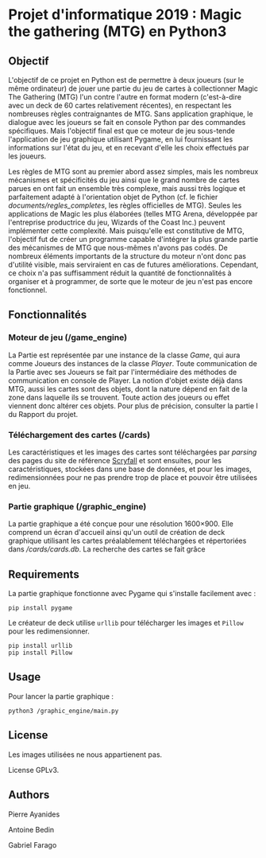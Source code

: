 # Projet d'informatique 2019 : Magic the gathering (MTG) en Python3

## Objectif

L'objectif de ce projet en Python est de permettre à deux joueurs (sur le même ordinateur) de jouer une partie du jeu de cartes à collectionner Magic The Gathering (MTG) l'un contre l'autre en format modern (c'est-à-dire avec un deck de 60 cartes relativement récentes), en respectant les nombreuses règles contraignantes de MTG. Sans application graphique, le dialogue avec les joueurs se fait en console Python par des commandes spécifiques. Mais l'objectif final est que ce moteur de jeu sous-tende l'application de jeu graphique utilisant Pygame, en lui fournissant les informations sur l'état du jeu, et en recevant d'elle les choix effectués par les joueurs.

Les règles de MTG sont au premier abord assez simples, mais les nombreux mécanismes et spécificités du jeu ainsi que le grand nombre de cartes parues en ont fait un ensemble très complexe, mais aussi très logique et parfaitement adapté à l'orientation objet de Python (cf. le fichier *documents/regles_completes*, les règles officielles de MTG). Seules les applications de Magic les plus élaborées (telles MTG Arena, développée par l'entreprise productrice du jeu, Wizards of the Coast Inc.) peuvent implémenter cette complexité. Mais puisqu'elle est constitutive de MTG, l'objectif fut de créer un programme capable d'intégrer la plus grande partie des mécanismes de MTG que nous-mêmes n'avons pas codés. De nombreux éléments importants de la structure du moteur n'ont donc pas d'utilité visible, mais serviraient en cas de futures améliorations. Cependant, ce choix n'a pas suffisamment réduit la quantité de fonctionnalités à organiser et à programmer, de sorte que le moteur de jeu n'est pas encore fonctionnel.

## Fonctionnalités

### Moteur de jeu (/game_engine)

La Partie est représentée par une instance de la classe *Game*, qui aura comme Joueurs des instances de la classe *Player*. Toute communication de la Partie avec ses Joueurs se fait par l'intermédiaire des méthodes de communication en console de Player. La notion d'objet existe déjà dans MTG, aussi les cartes sont des objets, dont la nature dépend en fait de la zone dans laquelle ils se trouvent. Toute action des joueurs ou effet viennent donc altérer ces objets. Pour plus de précision, consulter la partie I du Rapport du projet.

### Téléchargement des cartes (/cards)

Les caractéristiques et les images des cartes sont téléchargées par *parsing* des pages du site de référence [Scryfall](https://www.scryfall.com) et sont ensuites, pour les caractéristiques, stockées dans une base de données, et pour les images, redimensionnées pour ne pas prendre trop de place et pouvoir être utilisées en jeu.

### Partie graphique (/graphic_engine)

La partie graphique a été conçue pour une résolution 1600×900. Elle comprend un écran d'accueil ainsi qu'un outil de création de deck graphique utilisant les cartes préalablement téléchargées et répertoriées dans */cards/cards.db*. La recherche des cartes se fait grâce 

## Requirements

La partie graphique fonctionne avec Pygame qui s'installe facilement avec :

```
pip install pygame
```

Le créateur de deck utilise `urllib` pour télécharger les images et `Pillow` pour les redimensionner.

```
pip install urllib
pip install Pillow
```

## Usage

Pour lancer la partie graphique :

```
python3 /graphic_engine/main.py
```

## License

Les images utilisées ne nous appartienent pas.

License GPLv3.

## Authors

Pierre Ayanides

Antoine Bedin

Gabriel Farago
